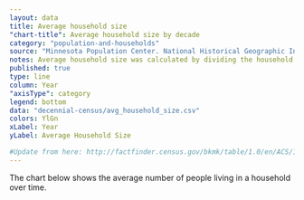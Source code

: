 ```yaml
---
layout: data
title: Average household size
"chart-title": Average household size by decade
category: "population-and-households"
source: "Minnesota Population Center. National Historical Geographic Information System: Version 11.0 [Database]. Minneapolis: University of Minnesota. 2016. http://doi.org/10.18128/D050.V11.0."
notes: Average household size was calculated by dividing the household population by the number of households.
published: true
type: line
column: Year
"axisType": category
legend: bottom
data: "decennial-census/avg_household_size.csv"
colors: YlGn
xLabel: Year
yLabel: Average Household Size

#Update from here: http://factfinder.census.gov/bkmk/table/1.0/en/ACS/14_5YR/B25010/0500000US06075
---
```


The chart below shows the average number of people living in a household over time.